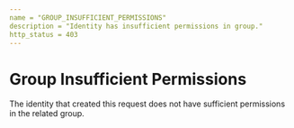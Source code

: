 ```yaml
---
name = "GROUP_INSUFFICIENT_PERMISSIONS"
description = "Identity has insufficient permissions in group."
http_status = 403
---
```


# Group Insufficient Permissions

The identity that created this request does not have sufficient permissions in the related group.
